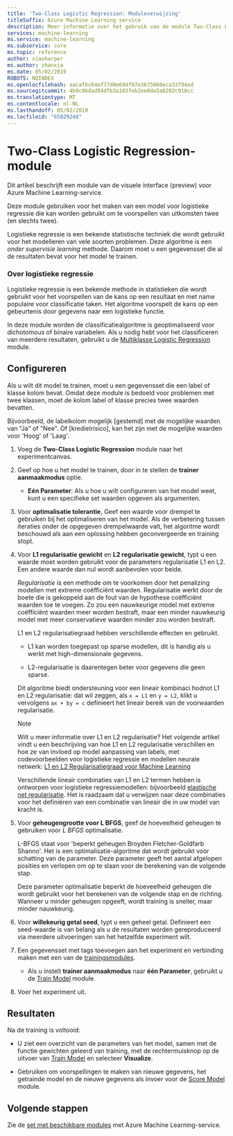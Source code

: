 ```yaml
---
title: 'Two-Class Logistic Regression: Moduleverwijzing'
titleSuffix: Azure Machine Learning service
description: Meer informatie over het gebruik van de module Two-Class Logistic Regression in Azure Machine Learning-service te maken van een model voor logistieke regressie die kan worden gebruikt om te voorspellen van uitkomsten twee (en slechts twee).
services: machine-learning
ms.service: machine-learning
ms.subservice: core
ms.topic: reference
author: xiaoharper
ms.author: zhanxia
ms.date: 05/02/2019
ROBOTS: NOINDEX
ms.openlocfilehash: aacaf6c64ef77d0e694f97e3675060eca33794ed
ms.sourcegitcommit: 4b9c06dad94dfb3a103feb2ee0da5a6202c910cc
ms.translationtype: MT
ms.contentlocale: nl-NL
ms.lasthandoff: 05/02/2019
ms.locfileid: "65029248"
---
```

# <a name="two-class-logistic-regression-module"></a>Two-Class Logistic Regression-module

Dit artikel beschrijft een module van de visuele interface (preview) voor Azure Machine Learning-service.

Deze module gebruiken voor het maken van een model voor logistieke regressie die kan worden gebruikt om te voorspellen van uitkomsten twee (en slechts twee). 

Logistieke regressie is een bekende statistische techniek die wordt gebruikt voor het modelleren van vele soorten problemen. Deze algoritme is een *onder supervisie learning* methode.  Daarom moet u een gegevensset die al de resultaten bevat voor het model te trainen.  

### <a name="about-logistic-regression"></a>Over logistieke regressie  

Logistieke regressie is een bekende methode in statistieken die wordt gebruikt voor het voorspellen van de kans op een resultaat en met name populaire voor classificatie taken. Het algoritme voorspelt de kans op een gebeurtenis door gegevens naar een logistieke functie.
  
In deze module worden de classificatiealgoritme is geoptimaliseerd voor dichotomous of binaire variabelen. Als u nodig hebt voor het classificeren van meerdere resultaten, gebruikt u de [Multiklasse Logistic Regression](./multiclass-logistic-regression.md) module.

##  <a name="how-to-configure"></a>Configureren  

Als u wilt dit model te trainen, moet u een gegevensset die een label of klasse kolom bevat. Omdat deze module is bedoeld voor problemen met twee klassen, moet de kolom label of klasse precies twee waarden bevatten. 

Bijvoorbeeld, de labelkolom mogelijk [gestemd] met de mogelijke waarden van "Ja" of "Nee". Of [kredietrisico], kan het zijn met de mogelijke waarden voor 'Hoog' of 'Laag'. 
  
1.  Voeg de **Two-Class Logistic Regression** module naar het experimentcanvas.  
  
2.  Geef op hoe u het model te trainen, door in te stellen de **trainer aanmaakmodus** optie.  
  
    -   **Eén Parameter**: Als u hoe u wilt configureren van het model weet, kunt u een specifieke set waarden opgeven als argumenten.  
  
3.  Voor **optimalisatie tolerantie**, Geef een waarde voor drempel te gebruiken bij het optimaliseren van het model. Als de verbetering tussen iteraties onder de opgegeven drempelwaarde valt, het algoritme wordt beschouwd als aan een oplossing hebben geconvergeerde en training stopt.  
  
4.  Voor **L1 regularisatie gewicht** en **L2 regularisatie gewicht**, typt u een waarde moet worden gebruikt voor de parameters regularisatie L1 en L2. Een andere waarde dan nul wordt aanbevolen voor beide.  
  
     *Regularisatie* is een methode om te voorkomen door het penalizing modellen met extreme coëfficiënt waarden. Regularisatie werkt door de boete die is gekoppeld aan de fout van de hypothese coëfficiënt waarden toe te voegen. Zo zou een nauwkeurige model met extreme coëfficiënt waarden meer worden bestraft, maar een minder nauwkeurig model met meer conservatieve waarden minder zou worden bestraft.  
  
     L1 en L2 regularisatiegraad hebben verschillende effecten en gebruikt.  
  
    -   L1 kan worden toegepast op sparse modellen, dit is handig als u werkt met high-dimensionale gegevens.  
  
    -   L2-regularisatie is daarentegen beter voor gegevens die geen sparse.  
  
     Dit algoritme biedt ondersteuning voor een lineair kombinaci hodnot L1 en L2 regularisatie: dat wil zeggen, als <code>x = L1</code> en <code>y = L2</code>, klikt u vervolgens <code>ax + by = c</code> definieert het lineair bereik van de voorwaarden regularisatie.  
  
    > [!NOTE]
    >  Wilt u meer informatie over L1 en L2 regularisatie? Het volgende artikel vindt u een beschrijving van hoe L1 en L2 regularisatie verschillen en hoe ze van invloed op model aanpassing van labels, met codevoorbeelden voor logistieke regressie en modellen neurale netwerk:  [L1 en L2 Regularisatiegraad voor Machine Learning](https://msdn.microsoft.com/magazine/dn904675.aspx)  
    >
    > Verschillende lineair combinaties van L1 en L2 termen hebben is ontworpen voor logistieke regressiemodellen: bijvoorbeeld [elastische net regularisatie](https://wikipedia.org/wiki/Elastic_net_regularization). Het is raadzaam dat u verwijzen naar deze combinaties voor het definiëren van een combinatie van lineair die in uw model van kracht is.
      
5.  Voor **geheugengrootte voor L BFGS**, geef de hoeveelheid geheugen te gebruiken voor *L BFGS* optimalisatie.  
  
     L-BFGS staat voor 'beperkt geheugen Broyden Fletcher-Goldfarb Shanno'. Het is een optimalisatie-algoritme dat wordt gebruikt voor schatting van de parameter. Deze parameter geeft het aantal afgelopen posities en verlopen om op te slaan voor de berekening van de volgende stap.  
  
     Deze parameter optimalisatie beperkt de hoeveelheid geheugen die wordt gebruikt voor het berekenen van de volgende stap en de richting. Wanneer u minder geheugen opgeeft, wordt training is sneller, maar minder nauwkeurig.  
  
6.  Voor **willekeurig getal seed**, typt u een geheel getal. Definieert een seed-waarde is van belang als u de resultaten worden gereproduceerd via meerdere uitvoeringen van het hetzelfde experiment wilt.  
  
  
8. Een gegevensset met tags toevoegen aan het experiment en verbinding maken met een van de [trainingsmodules](module-reference.md).  
  
    -   Als u instelt **trainer aanmaakmodus** naar **één Parameter**, gebruikt u de [Train Model](./train-model.md) module.  
  
9. Voer het experiment uit.  
  
## <a name="results"></a>Resultaten

Na de training is voltooid:

+ U ziet een overzicht van de parameters van het model, samen met de functie gewichten geleerd van training, met de rechtermuisknop op de uitvoer van [Train Model](./train-model.md) en selecteer **Visualize**.   
  
+ Gebruiken om voorspellingen te maken van nieuwe gegevens, het getrainde model en de nieuwe gegevens als invoer voor de [Score Model](./score-model.md) module. 


## <a name="next-steps"></a>Volgende stappen

Zie de [set met beschikbare modules](module-reference.md) met Azure Machine Learning-service. 